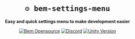 <div align="center">

# `⚙️ bem-settings-menu`

**Easy and quick settings menu to make development easier**

[![Bem Opensource](https://img.shields.io/badge/bem-open%20source-blueviolet.svg)](#)
[![Discord](https://img.shields.io/badge/discord-%237289da.svg?logo=discord)](https://discord.gg/7mqsYMzWdh)
[![Unity Version](https://img.shields.io/badge/Unity-2021%20LTS-black.svg?logo=unity)](https://unity.com/releases/lts)
</div>
